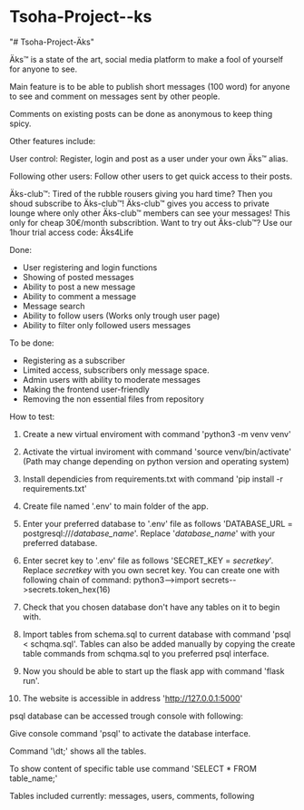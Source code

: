 # Tsoha-Project--ks
"# Tsoha-Project-Äks"

Äks™ is a state of the art, social media platform to make a fool of yourself for anyone to see.

Main feature is to be able to publish short messages (100 word) for anyone to see and comment on messages sent by other people.

Comments on existing posts can be done as anonymous to keep thing spicy.

Other features include:

User control: Register, login and post as a user under your own Äks™ alias.

Following other users: Follow other users to get quick access to their posts.

Äks-club™: Tired of the rubble rousers giving you hard time? Then you shoud subscribe to Äks-club™! Äks-club™ gives you access to private lounge where only other Äks-club™ members can see your messages! This only for cheap 30€/month subscribtion. Want to try out Äks-club™? Use our 1hour trial access code: Äks4Life

Done:
- User registering and login functions
- Showing of posted messages
- Ability to post a new message
- Ability to comment a message
- Message search
- Ability to follow users (Works only trough user page)
- Ability to filter only followed users messages

To be done:
- Registering as a subscriber
- Limited access, subscribers only message space.
- Admin users with ability to moderate messages
- Making the frontend user-friendly
- Removing the non essential files from repository


How to test:

1. Create a new virtual enviroment with command 'python3 -m venv venv'

2. Activate the virtual inviroment with command 'source venv/bin/activate' (Path may change depending on python version and operating system)

3. Install dependicies from requirements.txt with command 'pip install -r requirements.txt'

4. Create file named '.env' to main folder of the app.

5. Enter your preferred database to '.env' file as follows 'DATABASE_URL = postgresql:///*database_name*'. Replace '*database_name*' with your preferred database.

6. Enter secret key to '.env' file as follows 'SECRET_KEY = *secretkey*'. Replace *secretkey* with you own secret key. You can create one with following chain of command: python3-->import secrets-->secrets.token_hex(16)

7. Check that you chosen database don't have any tables on it to begin with.

8. Import tables from schema.sql to current database with command 'psql < schqma.sql'. Tables can also be added manually by copying the create table commands from schqma.sql to you preferred psql interface.

9. Now you should be able to start up the flask app with command 'flask run'.

10. The website is accessible in address 'http://127.0.0.1:5000'



psql database can be accessed trough console with following:

Give console command 'psql' to activate the database interface.

Command '\dt;' shows all the tables.

To show content of specific table use command 'SELECT * FROM table_name;'

Tables included currently: messages, users, comments, following